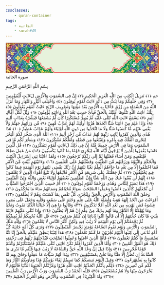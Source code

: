```yaml
---
cssclasses:
    - quran-container
tags:
    - الجاثية
    - surah#45
---
```

<div class="quran-container">
<span class="second-border"></span>
<span class="border"></span>
<div class="head-container">
<img src="https://raw.githubusercontent.com/LORDyyyyy/obsidian-the_quran_vault/main/The%20Quran%20Vault/src/webview/surah_head.png" height=100>
<div class="surah-name">
<span class="surah-name-fnt">سورة الجاثية</span>
</div>
</div>
<div class="quran-content">
<div class="name-of-god"> <p> بِسْمِ اللَّهِ الرَّحْمَنِ الرَّحِيمِ </p></div>
<p>
<span class="sign" id="f1">حم <span>﴿</span>١<span>﴾</span></span>
<span class="sign" id="f2">تَنزِيلُ الْكِتَبِ مِنَ اللَّهِ الْعَزِيزِ الْحَكِيمِ <span>﴿</span>٢<span>﴾</span></span>
<span class="sign" id="f3">إِنَّ فِى السَّمَوَتِ وَالْأَرْضِ لَءَايَتٍ لِّلْمُؤْمِنِينَ <span>﴿</span>٣<span>﴾</span></span>
<span class="sign" id="f4">وَفِى خَلْقِكُمْ وَمَا يَبُثُّ مِن دَابَّةٍ ءَايَتٌ لِّقَوْمٍ يُوقِنُونَ <span>﴿</span>٤<span>﴾</span></span>
<span class="sign" id="f5">وَاخْتِلَفِ الَّيْلِ وَالنَّهَارِ وَمَا أَنزَلَ اللَّهُ مِنَ السَّمَاءِ مِن رِّزْقٍ فَأَحْيَا بِهِ الْأَرْضَ بَعْدَ مَوْتِهَا وَتَصْرِيفِ الرِّيَحِ ءَايَتٌ لِّقَوْمٍ يَعْقِلُونَ <span>﴿</span>٥<span>﴾</span></span>
<span class="sign" id="f6">تِلْكَ ءَايَتُ اللَّهِ نَتْلُوهَا عَلَيْكَ بِالْحَقِّ فَبِأَىِّ حَدِيثٍ بَعْدَ اللَّهِ وَءَايَتِهِ يُؤْمِنُونَ <span>﴿</span>٦<span>﴾</span></span>
<span class="sign" id="f7">وَيْلٌ لِّكُلِّ أَفَّاكٍ أَثِيمٍ <span>﴿</span>٧<span>﴾</span></span>
<span class="sign" id="f8">يَسْمَعُ ءَايَتِ اللَّهِ تُتْلَى عَلَيْهِ ثُمَّ يُصِرُّ مُسْتَكْبِرًا كَأَن لَّمْ يَسْمَعْهَا فَبَشِّرْهُ بِعَذَابٍ أَلِيمٍ <span>﴿</span>٨<span>﴾</span></span>
<span class="sign" id="f9">وَإِذَا عَلِمَ مِنْ ءَايَتِنَا شَئًْا اتَّخَذَهَا هُزُوًا أُولَئِكَ لَهُمْ عَذَابٌ مُّهِينٌ <span>﴿</span>٩<span>﴾</span></span>
<span class="sign" id="f10">مِّن وَرَائِهِمْ جَهَنَّمُ وَلَا يُغْنِى عَنْهُم مَّا كَسَبُوا شَئًْا وَلَا مَا اتَّخَذُوا مِن دُونِ اللَّهِ أَوْلِيَاءَ وَلَهُمْ عَذَابٌ عَظِيمٌ <span>﴿</span>١۰<span>﴾</span></span>
<span class="sign" id="f11">هَذَا هُدًى وَالَّذِينَ كَفَرُوا بَِٔايَتِ رَبِّهِمْ لَهُمْ عَذَابٌ مِّن رِّجْزٍ أَلِيمٌ <span>﴿</span>١١<span>﴾</span></span>
<span class="sign" id="f12">اللَّهُ الَّذِى سَخَّرَ لَكُمُ الْبَحْرَ لِتَجْرِىَ الْفُلْكُ فِيهِ بِأَمْرِهِ وَلِتَبْتَغُوا مِن فَضْلِهِ وَلَعَلَّكُمْ تَشْكُرُونَ <span>﴿</span>١٢<span>﴾</span></span>
<span class="sign" id="f13">وَسَخَّرَ لَكُم مَّا فِى السَّمَوَتِ وَمَا فِى الْأَرْضِ جَمِيعًا مِّنْهُ إِنَّ فِى ذَلِكَ لَءَايَتٍ لِّقَوْمٍ يَتَفَكَّرُونَ <span>﴿</span>١٣<span>﴾</span></span>
<span class="sign" id="f14">قُل لِّلَّذِينَ ءَامَنُوا يَغْفِرُوا لِلَّذِينَ لَا يَرْجُونَ أَيَّامَ اللَّهِ لِيَجْزِىَ قَوْمًا بِمَا كَانُوا يَكْسِبُونَ <span>﴿</span>١٤<span>﴾</span></span>
<span class="sign" id="f15">مَنْ عَمِلَ صَلِحًا فَلِنَفْسِهِ وَمَنْ أَسَاءَ فَعَلَيْهَا ثُمَّ إِلَى رَبِّكُمْ تُرْجَعُونَ <span>﴿</span>١٥<span>﴾</span></span>
<span class="sign" id="f16">وَلَقَدْ ءَاتَيْنَا بَنِى إِسْرَءِيلَ الْكِتَبَ وَالْحُكْمَ وَالنُّبُوَّةَ وَرَزَقْنَهُم مِّنَ الطَّيِّبَتِ وَفَضَّلْنَهُمْ عَلَى الْعَلَمِينَ <span>﴿</span>١٦<span>﴾</span></span>
<span class="sign" id="f17">وَءَاتَيْنَهُم بَيِّنَتٍ مِّنَ الْأَمْرِ فَمَا اخْتَلَفُوا إِلَّا مِن بَعْدِ مَا جَاءَهُمُ الْعِلْمُ بَغْيًا بَيْنَهُمْ إِنَّ رَبَّكَ يَقْضِى بَيْنَهُمْ يَوْمَ الْقِيَمَةِ فِيمَا كَانُوا فِيهِ يَخْتَلِفُونَ <span>﴿</span>١٧<span>﴾</span></span>
<span class="sign" id="f18">ثُمَّ جَعَلْنَكَ عَلَى شَرِيعَةٍ مِّنَ الْأَمْرِ فَاتَّبِعْهَا وَلَا تَتَّبِعْ أَهْوَاءَ الَّذِينَ لَا يَعْلَمُونَ <span>﴿</span>١٨<span>﴾</span></span>
<span class="sign" id="f19">إِنَّهُمْ لَن يُغْنُوا عَنكَ مِنَ اللَّهِ شَئًْا وَإِنَّ الظَّلِمِينَ بَعْضُهُمْ أَوْلِيَاءُ بَعْضٍ وَاللَّهُ وَلِىُّ الْمُتَّقِينَ <span>﴿</span>١٩<span>﴾</span></span>
<span class="sign" id="f20">هَذَا بَصَئِرُ لِلنَّاسِ وَهُدًى وَرَحْمَةٌ لِّقَوْمٍ يُوقِنُونَ <span>﴿</span>٢۰<span>﴾</span></span>
<span class="sign" id="f21">أَمْ حَسِبَ الَّذِينَ اجْتَرَحُوا السَّئَِّاتِ أَن نَّجْعَلَهُمْ كَالَّذِينَ ءَامَنُوا وَعَمِلُوا الصَّلِحَتِ سَوَاءً مَّحْيَاهُمْ وَمَمَاتُهُمْ سَاءَ مَا يَحْكُمُونَ <span>﴿</span>٢١<span>﴾</span></span>
<span class="sign" id="f22">وَخَلَقَ اللَّهُ السَّمَوَتِ وَالْأَرْضَ بِالْحَقِّ وَلِتُجْزَى كُلُّ نَفْسٍ بِمَا كَسَبَتْ وَهُمْ لَا يُظْلَمُونَ <span>﴿</span>٢٢<span>﴾</span></span>
<span class="sign" id="f23">أَفَرَءَيْتَ مَنِ اتَّخَذَ إِلَهَهُ هَوَىهُ وَأَضَلَّهُ اللَّهُ عَلَى عِلْمٍ وَخَتَمَ عَلَى سَمْعِهِ وَقَلْبِهِ وَجَعَلَ عَلَى بَصَرِهِ غِشَوَةً فَمَن يَهْدِيهِ مِن بَعْدِ اللَّهِ أَفَلَا تَذَكَّرُونَ <span>﴿</span>٢٣<span>﴾</span></span>
<span class="sign" id="f24">وَقَالُوا مَا هِىَ إِلَّا حَيَاتُنَا الدُّنْيَا نَمُوتُ وَنَحْيَا وَمَا يُهْلِكُنَا إِلَّا الدَّهْرُ وَمَا لَهُم بِذَلِكَ مِنْ عِلْمٍ إِنْ هُمْ إِلَّا يَظُنُّونَ <span>﴿</span>٢٤<span>﴾</span></span>
<span class="sign" id="f25">وَإِذَا تُتْلَى عَلَيْهِمْ ءَايَتُنَا بَيِّنَتٍ مَّا كَانَ حُجَّتَهُمْ إِلَّا أَن قَالُوا ائْتُوا بَِٔابَائِنَا إِن كُنتُمْ صَدِقِينَ <span>﴿</span>٢٥<span>﴾</span></span>
<span class="sign" id="f26">قُلِ اللَّهُ يُحْيِيكُمْ ثُمَّ يُمِيتُكُمْ ثُمَّ يَجْمَعُكُمْ إِلَى يَوْمِ الْقِيَمَةِ لَا رَيْبَ فِيهِ وَلَكِنَّ أَكْثَرَ النَّاسِ لَا يَعْلَمُونَ <span>﴿</span>٢٦<span>﴾</span></span>
<span class="sign" id="f27">وَلِلَّهِ مُلْكُ السَّمَوَتِ وَالْأَرْضِ وَيَوْمَ تَقُومُ السَّاعَةُ يَوْمَئِذٍ يَخْسَرُ الْمُبْطِلُونَ <span>﴿</span>٢٧<span>﴾</span></span>
<span class="sign" id="f28">وَتَرَى كُلَّ أُمَّةٍ جَاثِيَةً كُلُّ أُمَّةٍ تُدْعَى إِلَى كِتَبِهَا الْيَوْمَ تُجْزَوْنَ مَا كُنتُمْ تَعْمَلُونَ <span>﴿</span>٢٨<span>﴾</span></span>
<span class="sign" id="f29">هَذَا كِتَبُنَا يَنطِقُ عَلَيْكُم بِالْحَقِّ إِنَّا كُنَّا نَسْتَنسِخُ مَا كُنتُمْ تَعْمَلُونَ <span>﴿</span>٢٩<span>﴾</span></span>
<span class="sign" id="f30">فَأَمَّا الَّذِينَ ءَامَنُوا وَعَمِلُوا الصَّلِحَتِ فَيُدْخِلُهُمْ رَبُّهُمْ فِى رَحْمَتِهِ ذَلِكَ هُوَ الْفَوْزُ الْمُبِينُ <span>﴿</span>٣۰<span>﴾</span></span>
<span class="sign" id="f31">وَأَمَّا الَّذِينَ كَفَرُوا أَفَلَمْ تَكُنْ ءَايَتِى تُتْلَى عَلَيْكُمْ فَاسْتَكْبَرْتُمْ وَكُنتُمْ قَوْمًا مُّجْرِمِينَ <span>﴿</span>٣١<span>﴾</span></span>
<span class="sign" id="f32">وَإِذَا قِيلَ إِنَّ وَعْدَ اللَّهِ حَقٌّ وَالسَّاعَةُ لَا رَيْبَ فِيهَا قُلْتُم مَّا نَدْرِى مَا السَّاعَةُ إِن نَّظُنُّ إِلَّا ظَنًّا وَمَا نَحْنُ بِمُسْتَيْقِنِينَ <span>﴿</span>٣٢<span>﴾</span></span>
<span class="sign" id="f33">وَبَدَا لَهُمْ سَئَِّاتُ مَا عَمِلُوا وَحَاقَ بِهِم مَّا كَانُوا بِهِ يَسْتَهْزِءُونَ <span>﴿</span>٣٣<span>﴾</span></span>
<span class="sign" id="f34">وَقِيلَ الْيَوْمَ نَنسَىكُمْ كَمَا نَسِيتُمْ لِقَاءَ يَوْمِكُمْ هَذَا وَمَأْوَىكُمُ النَّارُ وَمَا لَكُم مِّن نَّصِرِينَ <span>﴿</span>٣٤<span>﴾</span></span>
<span class="sign" id="f35">ذَلِكُم بِأَنَّكُمُ اتَّخَذْتُمْ ءَايَتِ اللَّهِ هُزُوًا وَغَرَّتْكُمُ الْحَيَوةُ الدُّنْيَا فَالْيَوْمَ لَا يُخْرَجُونَ مِنْهَا وَلَا هُمْ يُسْتَعْتَبُونَ <span>﴿</span>٣٥<span>﴾</span></span>
<span class="sign" id="f36">فَلِلَّهِ الْحَمْدُ رَبِّ السَّمَوَتِ وَرَبِّ الْأَرْضِ رَبِّ الْعَلَمِينَ <span>﴿</span>٣٦<span>﴾</span></span>
<span class="sign" id="f37">وَلَهُ الْكِبْرِيَاءُ فِى السَّمَوَتِ وَالْأَرْضِ وَهُوَ الْعَزِيزُ الْحَكِيمُ <span>﴿</span>٣٧<span>﴾</span></span>

</p>
</div>
<span class="border" style="margin-top:25px;"></span>
<span class="second-border-bottom"></span>
</div>
